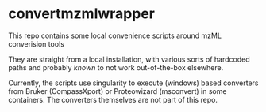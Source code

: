 # convertmzmlwrapper
This repo contains some local convenience scripts around mzML converision tools

They are straight from a local installation, with various sorts of hardcoded
paths and probably *known* to not work out-of-the-box elsewhere. 

Currently, the scripts use singularity to execute (windows) based converters 
from Bruker (CompassXport) or Proteowizard (msconvert) in some containers. 
The converters themselves are not part of this repo. 


